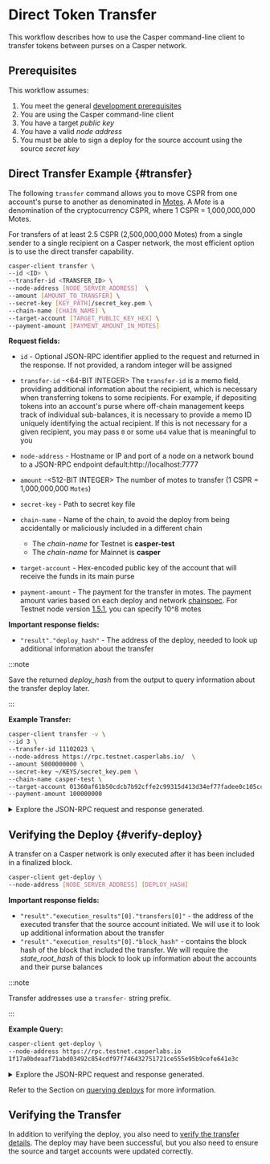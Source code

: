 # Direct Token Transfer

This workflow describes how to use the Casper command-line client to transfer tokens between purses on a Casper network.

## Prerequisites

This workflow assumes:

1.  You meet the general [development prerequisites](../../prerequisites.md)
2.  You are using the Casper command-line client
3.  You have a target *public key*
4.  You have a valid *node address*
5.  You must be able to sign a deploy for the source account using the source *secret key*

## Direct Transfer Example {#transfer}

The following `transfer` command allows you to move CSPR from one account's purse to another as denominated in [Motes](../../../concepts/design/casper-design.md#tokens-divisibility). A _Mote_ is a denomination of the cryptocurrency CSPR, where 1 CSPR = 1,000,000,000 Motes.

For transfers of at least 2.5 CSPR (2,500,000,000 Motes) from a single sender to a single recipient on a Casper network, the most efficient option is to use the direct transfer capability.

```bash
casper-client transfer \
--id <ID> \
--transfer-id <TRANSFER_ID> \
--node-address [NODE_SERVER_ADDRESS]  \
--amount [AMOUNT_TO_TRANSFER] \
--secret-key [KEY_PATH]/secret_key.pem \
--chain-name [CHAIN_NAME] \
--target-account [TARGET_PUBLIC_KEY_HEX] \
--payment-amount [PAYMENT_AMOUNT_IN_MOTES]
```

**Request fields:**

-   `id` - Optional JSON-RPC identifier applied to the request and returned in the response. If not provided, a random integer will be assigned
-   `transfer-id` -\<64-BIT INTEGER\> The `transfer-id` is a memo field, providing additional information about the recipient, which is necessary when transferring tokens to some recipients. For example, if depositing tokens into an account's purse where off-chain management keeps track of individual sub-balances, it is necessary to provide a memo ID uniquely identifying the actual recipient. If this is not necessary for a given recipient, you may pass `0` or some `u64` value that is meaningful to you
-   `node-address` - Hostname or IP and port of a node on a network bound to a JSON-RPC endpoint default:http://localhost:7777
-   `amount` -\<512-BIT INTEGER\> The number of motes to transfer (1 CSPR = 1,000,000,000 `Motes`)
-   `secret-key` - Path to secret key file
-   `chain-name` - Name of the chain, to avoid the deploy from being accidentally or maliciously included in a different chain

    -   The _chain-name_ for Testnet is **casper-test**
    -   The _chain-name_ for Mainnet is **casper**

-   `target-account` - Hex-encoded public key of the account that will receive the funds in its main purse
-   `payment-amount` - The payment for the transfer in motes. The payment amount varies based on each deploy and network [chainspec](../../../concepts/glossary/C.md#chainspec). For Testnet node version [1.5.1](https://github.com/casper-network/casper-node/blob/release-1.5.1/resources/production/chainspec.toml), you can specify 10^8 motes

**Important response fields:**

-   `"result"."deploy_hash"` - The address of the deploy, needed to look up additional information about the transfer

:::note

Save the returned _deploy_hash_ from the output to query information about the transfer deploy later.

:::

**Example Transfer:**

```bash
casper-client transfer -v \
--id 3 \
--transfer-id 11102023 \
--node-address https://rpc.testnet.casperlabs.io/  \
--amount 5000000000 \
--secret-key ~/KEYS/secret_key.pem \
--chain-name casper-test \
--target-account 01360af61b50cdcb7b92cffe2c99315d413d34ef77fadee0c105cc4f1d4120f986 \
--payment-amount 100000000
```

<details>
<summary>Explore the JSON-RPC request and response generated.</summary>

**JSON-RPC Request**:

```json
{
  "jsonrpc": "2.0",
  "method": "account_put_deploy",
  "params": {
    "deploy": {
      "hash": "1f17a0bdeaaf71abd03492c854cdf97f746432751721ce555e95b9cefe641e3c",
      "header": {
        "account": "0154d828baafa6858b92919c4d78f26747430dcbecb9aa03e8b44077dc6266cabf",
        "timestamp": "2023-10-12T14:59:40.760Z",
        "ttl": "30m",
        "gas_price": 1,
        "body_hash": "ea7e6a6cbdd4d761827cb627e162896bee3e771beda000550615c9b4fafa3a2d",
        "dependencies": [],
        "chain_name": "casper-test"
      },
      "payment": {
        "ModuleBytes": {
          "module_bytes": "",
          "args": [
            [
              "amount",
              {
                "cl_type": "U512",
                "bytes": "0400e1f505",
                "parsed": "100000000"
              }
            ]
          ]
        }
      },
      "session": {
        "Transfer": {
          "args": [
            [
              "amount",
              {
                "cl_type": "U512",
                "bytes": "0500f2052a01",
                "parsed": "5000000000"
              }
            ],
            [
              "target",
              {
                "cl_type": "PublicKey",
                "bytes": "01360af61b50cdcb7b92cffe2c99315d413d34ef77fadee0c105cc4f1d4120f986",
                "parsed": "01360af61b50cdcb7b92cffe2c99315d413d34ef77fadee0c105cc4f1d4120f986"
              }
            ],
            [
              "id",
              {
                "cl_type": {
                  "Option": "U64"
                },
                "bytes": "014767a90000000000",
                "parsed": 11102023
              }
            ]
          ]
        }
      },
      "approvals": [
        {
          "signer": "0154d828baafa6858b92919c4d78f26747430dcbecb9aa03e8b44077dc6266cabf",
          "signature": "01e53cb742ed13ff4f0584a3da0f22f5942a33e010965adf640c91204ae4bc7436f1e5534d338ffa117d193295214816445439781229d24a372085c316eac5e305"
        }
      ]
    }
  },
  "id": 3
}
```

**JSON-RPC Response**:

```json
{
  "jsonrpc": "2.0",
  "id": 3,
  "result": {
    "api_version": "1.5.3",
    "deploy_hash": "1f17a0bdeaaf71abd03492c854cdf97f746432751721ce555e95b9cefe641e3c"
  }
}
```

</details>

## Verifying the Deploy {#verify-deploy}

A transfer on a Casper network is only executed after it has been included in a finalized block.

```bash
casper-client get-deploy \
--node-address [NODE_SERVER_ADDRESS] [DEPLOY_HASH]
```

**Important response fields:**

-   `"result"."execution_results"[0]."transfers[0]"` - the address of the executed transfer that the source account initiated. We will use it to look up additional information about the transfer
-   `"result"."execution_results"[0]."block_hash"` - contains the block hash of the block that included the transfer. We will require the _state_root_hash_ of this block to look up information about the accounts and their purse balances

:::note

Transfer addresses use a `transfer-` string prefix.

:::

**Example Query:**

```bash
casper-client get-deploy \
--node-address https://rpc.testnet.casperlabs.io 
1f17a0bdeaaf71abd03492c854cdf97f746432751721ce555e95b9cefe641e3c
```

<details>
<summary>Explore the JSON-RPC request and response generated.</summary>

**JSON-RPC Request**:

```json
{
  "jsonrpc": "2.0",
  "method": "info_get_deploy",
  "params": {
    "deploy_hash": "1f17a0bdeaaf71abd03492c854cdf97f746432751721ce555e95b9cefe641e3c",
    "finalized_approvals": false
  },
  "id": -3447643973713335073
}
```

**JSON-RPC Response**:

```json
{
  "jsonrpc": "2.0",
  "result": {
    "api_version": "1.5.3",
    "deploy": {
      "hash": "1f17a0bdeaaf71abd03492c854cdf97f746432751721ce555e95b9cefe641e3c",
      "header": {
        "account": "0154d828baafa6858b92919c4d78f26747430dcbecb9aa03e8b44077dc6266cabf",
        "timestamp": "2023-10-12T14:59:40.760Z",
        "ttl": "30m",
        "gas_price": 1,
        "body_hash": "ea7e6a6cbdd4d761827cb627e162896bee3e771beda000550615c9b4fafa3a2d",
        "dependencies": [],
        "chain_name": "casper-test"
      },
      "payment": {
        "ModuleBytes": {
          "module_bytes": "",
          "args": [
            [
              "amount",
              {
                "cl_type": "U512",
                "bytes": "0400e1f505",
                "parsed": "100000000"
              }
            ]
          ]
        }
      },
      "session": {
        "Transfer": {
          "args": [
            [
              "amount",
              {
                "cl_type": "U512",
                "bytes": "0500f2052a01",
                "parsed": "5000000000"
              }
            ],
            [
              "target",
              {
                "cl_type": "PublicKey",
                "bytes": "01360af61b50cdcb7b92cffe2c99315d413d34ef77fadee0c105cc4f1d4120f986",
                "parsed": "01360af61b50cdcb7b92cffe2c99315d413d34ef77fadee0c105cc4f1d4120f986"
              }
            ],
            [
              "id",
              {
                "cl_type": {
                  "Option": "U64"
                },
                "bytes": "014767a90000000000",
                "parsed": 11102023
              }
            ]
          ]
        }
      },
      "approvals": [
        {
          "signer": "0154d828baafa6858b92919c4d78f26747430dcbecb9aa03e8b44077dc6266cabf",
          "signature": "01e53cb742ed13ff4f0584a3da0f22f5942a33e010965adf640c91204ae4bc7436f1e5534d338ffa117d193295214816445439781229d24a372085c316eac5e305"
        }
      ]
    },
    "execution_results": [
      {
        "block_hash": "aac51dad028ba8b3d6fec86a39252bbc4285d513fd57a8af4696ab5390ac5c2b",
        "result": {
          "Success": {
            "effect": {
              "operations": [],
              "transforms": [
                {
                  "key": "hash-8cf5e4acf51f54eb59291599187838dc3bc234089c46fc6ca8ad17e762ae4401",
                  "transform": "Identity"
                },
                {
                  "key": "account-hash-1ed5a1c39bea93c105f2d22c965a84b205b36734a377d05dbb103b6bfaa595a7",
                  "transform": "Identity"
                },
                {
                  "key": "account-hash-1ed5a1c39bea93c105f2d22c965a84b205b36734a377d05dbb103b6bfaa595a7",
                  "transform": "Identity"
                },
                {
                  "key": "hash-8cf5e4acf51f54eb59291599187838dc3bc234089c46fc6ca8ad17e762ae4401",
                  "transform": "Identity"
                },
                {
                  "key": "hash-8cf5e4acf51f54eb59291599187838dc3bc234089c46fc6ca8ad17e762ae4401",
                  "transform": "Identity"
                },
                {
                  "key": "hash-624dbe2395b9d9503fbee82162f1714ebff6b639f96d2084d26d944c354ec4c5",
                  "transform": "Identity"
                },
                {
                  "key": "hash-8cf5e4acf51f54eb59291599187838dc3bc234089c46fc6ca8ad17e762ae4401",
                  "transform": "Identity"
                },
                {
                  "key": "hash-010c3fe81b7b862e50c77ef9a958a05bfa98444f26f96f23d37a13c96244cfb7",
                  "transform": "Identity"
                },
                {
                  "key": "hash-010c3fe81b7b862e50c77ef9a958a05bfa98444f26f96f23d37a13c96244cfb7",
                  "transform": "Identity"
                },
                {
                  "key": "hash-9824d60dc3a5c44a20b9fd260a412437933835b52fc683d8ae36e4ec2114843e",
                  "transform": "Identity"
                },
                {
                  "key": "hash-010c3fe81b7b862e50c77ef9a958a05bfa98444f26f96f23d37a13c96244cfb7",
                  "transform": "Identity"
                },
                {
                  "key": "balance-11e6fc5354f61a004df98482376c45964b8b1557e8f2f13fb5f3adab5faa8be1",
                  "transform": "Identity"
                },
                {
                  "key": "balance-98d945f5324f865243b7c02c0417ab6eac361c5c56602fd42ced834a1ba201b6",
                  "transform": "Identity"
                },
                {
                  "key": "balance-11e6fc5354f61a004df98482376c45964b8b1557e8f2f13fb5f3adab5faa8be1",
                  "transform": {
                    "WriteCLValue": {
                      "cl_type": "U512",
                      "bytes": "06621c3e660301",
                      "parsed": "1114111876194"
                    }
                  }
                },
                {
                  "key": "balance-98d945f5324f865243b7c02c0417ab6eac361c5c56602fd42ced834a1ba201b6",
                  "transform": {
                    "AddUInt512": "100000000"
                  }
                },
                {
                  "key": "hash-8cf5e4acf51f54eb59291599187838dc3bc234089c46fc6ca8ad17e762ae4401",
                  "transform": "Identity"
                },
                {
                  "key": "account-hash-1ed5a1c39bea93c105f2d22c965a84b205b36734a377d05dbb103b6bfaa595a7",
                  "transform": "Identity"
                },
                {
                  "key": "account-hash-1ed5a1c39bea93c105f2d22c965a84b205b36734a377d05dbb103b6bfaa595a7",
                  "transform": "Identity"
                },
                {
                  "key": "hash-8cf5e4acf51f54eb59291599187838dc3bc234089c46fc6ca8ad17e762ae4401",
                  "transform": "Identity"
                },
                {
                  "key": "hash-8cf5e4acf51f54eb59291599187838dc3bc234089c46fc6ca8ad17e762ae4401",
                  "transform": "Identity"
                },
                {
                  "key": "hash-624dbe2395b9d9503fbee82162f1714ebff6b639f96d2084d26d944c354ec4c5",
                  "transform": "Identity"
                },
                {
                  "key": "hash-8cf5e4acf51f54eb59291599187838dc3bc234089c46fc6ca8ad17e762ae4401",
                  "transform": "Identity"
                },
                {
                  "key": "hash-010c3fe81b7b862e50c77ef9a958a05bfa98444f26f96f23d37a13c96244cfb7",
                  "transform": "Identity"
                },
                {
                  "key": "hash-010c3fe81b7b862e50c77ef9a958a05bfa98444f26f96f23d37a13c96244cfb7",
                  "transform": "Identity"
                },
                {
                  "key": "hash-9824d60dc3a5c44a20b9fd260a412437933835b52fc683d8ae36e4ec2114843e",
                  "transform": "Identity"
                },
                {
                  "key": "hash-010c3fe81b7b862e50c77ef9a958a05bfa98444f26f96f23d37a13c96244cfb7",
                  "transform": "Identity"
                },
                {
                  "key": "balance-11e6fc5354f61a004df98482376c45964b8b1557e8f2f13fb5f3adab5faa8be1",
                  "transform": "Identity"
                },
                {
                  "key": "balance-98d945f5324f865243b7c02c0417ab6eac361c5c56602fd42ced834a1ba201b6",
                  "transform": "Identity"
                },
                {
                  "key": "balance-11e6fc5354f61a004df98482376c45964b8b1557e8f2f13fb5f3adab5faa8be1",
                  "transform": {
                    "WriteCLValue": {
                      "cl_type": "U512",
                      "bytes": "06621c3e660301",
                      "parsed": "1114111876194"
                    }
                  }
                },
                {
                  "key": "balance-98d945f5324f865243b7c02c0417ab6eac361c5c56602fd42ced834a1ba201b6",
                  "transform": {
                    "AddUInt512": "100000000"
                  }
                },
                {
                  "key": "hash-010c3fe81b7b862e50c77ef9a958a05bfa98444f26f96f23d37a13c96244cfb7",
                  "transform": "Identity"
                },
                {
                  "key": "hash-010c3fe81b7b862e50c77ef9a958a05bfa98444f26f96f23d37a13c96244cfb7",
                  "transform": "Identity"
                },
                {
                  "key": "hash-9824d60dc3a5c44a20b9fd260a412437933835b52fc683d8ae36e4ec2114843e",
                  "transform": "Identity"
                },
                {
                  "key": "hash-010c3fe81b7b862e50c77ef9a958a05bfa98444f26f96f23d37a13c96244cfb7",
                  "transform": "Identity"
                },
                {
                  "key": "balance-11e6fc5354f61a004df98482376c45964b8b1557e8f2f13fb5f3adab5faa8be1",
                  "transform": "Identity"
                },
                {
                  "key": "balance-8294864177c2c1ec887a11dae095e487b5256ce6bd2a1f2740d0e4f28bd3251c",
                  "transform": "Identity"
                },
                {
                  "key": "balance-11e6fc5354f61a004df98482376c45964b8b1557e8f2f13fb5f3adab5faa8be1",
                  "transform": {
                    "WriteCLValue": {
                      "cl_type": "U512",
                      "bytes": "06622a383c0201",
                      "parsed": "1109111876194"
                    }
                  }
                },
                {
                  "key": "balance-8294864177c2c1ec887a11dae095e487b5256ce6bd2a1f2740d0e4f28bd3251c",
                  "transform": {
                    "AddUInt512": "5000000000"
                  }
                },
                {
                  "key": "transfer-0de7250864e67aa76626a844dcc931e615284a13a110df3f97cec9e3e97af405",
                  "transform": {
                    "WriteTransfer": {
                      "deploy_hash": "1f17a0bdeaaf71abd03492c854cdf97f746432751721ce555e95b9cefe641e3c",
                      "from": "account-hash-e70dbca48c2d31bc2d754e51860ceaa8a1a49dc627b20320b0ecee1b6d9ce655",
                      "to": "account-hash-1ed5a1c39bea93c105f2d22c965a84b205b36734a377d05dbb103b6bfaa595a7",
                      "source": "uref-11e6fc5354f61a004df98482376c45964b8b1557e8f2f13fb5f3adab5faa8be1-007",
                      "target": "uref-8294864177c2c1ec887a11dae095e487b5256ce6bd2a1f2740d0e4f28bd3251c-004",
                      "amount": "5000000000",
                      "gas": "0",
                      "id": 11102023
                    }
                  }
                },
                {
                  "key": "deploy-1f17a0bdeaaf71abd03492c854cdf97f746432751721ce555e95b9cefe641e3c",
                  "transform": {
                    "WriteDeployInfo": {
                      "deploy_hash": "1f17a0bdeaaf71abd03492c854cdf97f746432751721ce555e95b9cefe641e3c",
                      "transfers": [
                        "transfer-0de7250864e67aa76626a844dcc931e615284a13a110df3f97cec9e3e97af405"
                      ],
                      "from": "account-hash-e70dbca48c2d31bc2d754e51860ceaa8a1a49dc627b20320b0ecee1b6d9ce655",
                      "source": "uref-11e6fc5354f61a004df98482376c45964b8b1557e8f2f13fb5f3adab5faa8be1-007",
                      "gas": "100000000"
                    }
                  }
                },
                {
                  "key": "hash-8cf5e4acf51f54eb59291599187838dc3bc234089c46fc6ca8ad17e762ae4401",
                  "transform": "Identity"
                },
                {
                  "key": "hash-8cf5e4acf51f54eb59291599187838dc3bc234089c46fc6ca8ad17e762ae4401",
                  "transform": "Identity"
                },
                {
                  "key": "hash-624dbe2395b9d9503fbee82162f1714ebff6b639f96d2084d26d944c354ec4c5",
                  "transform": "Identity"
                },
                {
                  "key": "hash-8cf5e4acf51f54eb59291599187838dc3bc234089c46fc6ca8ad17e762ae4401",
                  "transform": "Identity"
                },
                {
                  "key": "balance-98d945f5324f865243b7c02c0417ab6eac361c5c56602fd42ced834a1ba201b6",
                  "transform": "Identity"
                },
                {
                  "key": "hash-8cf5e4acf51f54eb59291599187838dc3bc234089c46fc6ca8ad17e762ae4401",
                  "transform": "Identity"
                },
                {
                  "key": "hash-010c3fe81b7b862e50c77ef9a958a05bfa98444f26f96f23d37a13c96244cfb7",
                  "transform": "Identity"
                },
                {
                  "key": "hash-9824d60dc3a5c44a20b9fd260a412437933835b52fc683d8ae36e4ec2114843e",
                  "transform": "Identity"
                },
                {
                  "key": "hash-010c3fe81b7b862e50c77ef9a958a05bfa98444f26f96f23d37a13c96244cfb7",
                  "transform": "Identity"
                },
                {
                  "key": "balance-98d945f5324f865243b7c02c0417ab6eac361c5c56602fd42ced834a1ba201b6",
                  "transform": "Identity"
                },
                {
                  "key": "balance-da632bfba17f4a7882581de2a37219be71628600ccd0df83f1d42465bd018537",
                  "transform": "Identity"
                },
                {
                  "key": "balance-98d945f5324f865243b7c02c0417ab6eac361c5c56602fd42ced834a1ba201b6",
                  "transform": {
                    "WriteCLValue": {
                      "cl_type": "U512",
                      "bytes": "00",
                      "parsed": "0"
                    }
                  }
                },
                {
                  "key": "balance-da632bfba17f4a7882581de2a37219be71628600ccd0df83f1d42465bd018537",
                  "transform": {
                    "AddUInt512": "100000000"
                  }
                }
              ]
            },
            "transfers": [
              "transfer-0de7250864e67aa76626a844dcc931e615284a13a110df3f97cec9e3e97af405"
            ],
            "cost": "100000000"
          }
        }
      }
    ]
  },
  "id": -3447643973713335073
}
```

</details>

Refer to the Section on [querying deploys](../../../resources/beginner/querying-network.md#querying-deploys) for more information.

## Verifying the Transfer

In addition to verifying the deploy, you also need to [verify the transfer details](./verify-transfer.md). The deploy may have been successful, but you also need to ensure the source and target accounts were updated correctly.